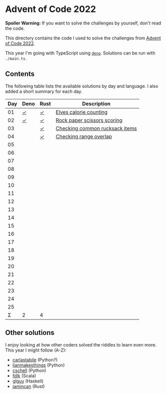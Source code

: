 Advent of Code 2022
===================

**Spoiler Warning:** If you want to solve the challenges by yourself, don't read the code.

This directory contains the code I used to solve the challenges from [Advent of Code 2022](http://adventofcode.com/2022).

This year I'm going with TypeScript using [`deno`](https://deno.land/). Solutions can be run with `./main.ts`.

Contents
--------

The following table lists the available solutions by day and language. I also
added a short summary for each day.

Day | Deno        | Rust        | Description
----|-------------|-------------|-------------------------------------------------
01  | [✓][deno01] | [✓][rust01] | [Elves calorie counting][aoc01]
02  | [✓][deno02] | [✓][rust02] | [Rock paper scissors scoring][aoc02]
03  |             | [✓][rust03] | [Checking common rucksack items][aoc03]
04  |             | [✓][rust04] | [Checking range overlap][aoc04]
05  |             |             |
06  |             |             |
07  |             |             |
08  |             |             |
09  |             |             |
10  |             |             |
11  |             |             |
12  |             |             |
13  |             |             |
14  |             |             |
15  |             |             |
16  |             |             |
17  |             |             |
18  |             |             |
19  |             |             |
20  |             |             |
21  |             |             |
22  |             |             |
23  |             |             |
24  |             |             |
25  |             |             |
Σ   |           2 |           4 |

Other solutions
---------------

I enjoy looking at how other coders solved the riddles to learn even more. This
year I might follow (A-Z):

* [carlastabile](https://github.com/carlastabile/advent-of-code/tree/master/2021) (Python?)
* [lianmakesthings](https://github.com/lianmakesthings/aoc2022) (Python)
* [cschell](https://github.com/cschell/adventofcode/tree/master/2022) (Python)
* [fdlk](https://github.com/fdlk/advent-2022) (Scala)
* [glguy](https://github.com/glguy/advent/tree/main/solutions/src/2022) (Haskell)
* [jamincan](https://www.reddit.com/user/jamincan) (Rust)

 [aoc01]: http://adventofcode.com/2020/day/1
 [aoc02]: http://adventofcode.com/2020/day/2
 [aoc03]: http://adventofcode.com/2020/day/3
 [aoc04]: http://adventofcode.com/2020/day/4
 [aoc05]: http://adventofcode.com/2020/day/5
 [aoc06]: http://adventofcode.com/2020/day/6
 [aoc07]: http://adventofcode.com/2020/day/7
 [aoc08]: http://adventofcode.com/2020/day/8
 [aoc09]: http://adventofcode.com/2020/day/9
 [aoc10]: http://adventofcode.com/2020/day/10
 [aoc11]: http://adventofcode.com/2020/day/11
 [aoc12]: http://adventofcode.com/2020/day/12
 [aoc13]: http://adventofcode.com/2020/day/13
 [aoc14]: http://adventofcode.com/2020/day/14
 [aoc15]: http://adventofcode.com/2020/day/15
 [aoc16]: http://adventofcode.com/2020/day/16
 [aoc17]: http://adventofcode.com/2020/day/17
 [aoc18]: http://adventofcode.com/2020/day/18
 [aoc19]: http://adventofcode.com/2020/day/19
 [aoc20]: http://adventofcode.com/2020/day/20
 [aoc21]: http://adventofcode.com/2020/day/21
 [aoc22]: http://adventofcode.com/2020/day/22
 [aoc23]: http://adventofcode.com/2020/day/23
 [aoc24]: http://adventofcode.com/2020/day/24
 [aoc25]: http://adventofcode.com/2020/day/25
 [deno01]: day01/main.ts
 [rust01]: day01/main.rs
 [deno02]: day02/main.ts
 [rust02]: day02/main.rs
 [rust03]: day03/main.rs
 [rust04]: day04/main.rs

